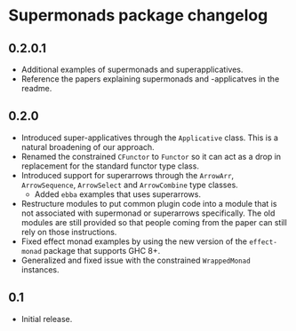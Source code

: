 # Supermonads package changelog

## 0.2.0.1

* Additional examples of supermonads and superapplicatives.
* Reference the papers explaining supermonads and -applicatves 
  in the readme.

## 0.2.0

* Introduced super-applicatives through the `Applicative` class.
  This is a natural broadening of our approach.
* Renamed the constrained `CFunctor` to `Functor` so it can act as a 
  drop in replacement for the standard functor type class.
* Introduced support for superarrows through the `ArrowArr`, `ArrowSequence`,
  `ArrowSelect` and `ArrowCombine` type classes.
  * Added `ebba` examples that uses superarrows.
* Restructure modules to put common plugin code into a module that is not 
  associated with supermonad or superarrows specifically. The old modules
  are still provided so that people coming from the paper can still rely on
  those instructions.
* Fixed effect monad examples by using the new version of the `effect-monad`
  package that supports GHC 8+.
* Generalized and fixed issue with the constrained `WrappedMonad` instances.

## 0.1

* Initial release.
